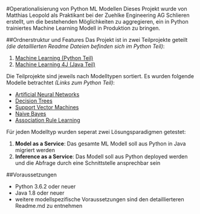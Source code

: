 #Operationalisierung von Python ML Modellen
Dieses Projekt wurde von Matthias Leopold als Praktikant bei der Zuehlke Engineering AG Schlieren erstellt, um die bestehenden Möglichkeiten zu aggregieren, ein in Python trainiertes Machine Learning Modell in Produktion zu bringen.

##Ordnerstruktur und Features
Das Projekt ist in zwei Teilprojekte geteilt *(die detaillierten Readme Dateien befinden sich im Python Teil)*: 
1. [Machine Learning (Python Teil)](https://github.com/Matleo/MLPython2Java/tree/develop/Maschine%20Learning)
2. [Machine Learning 4J (Java Teil)](https://github.com/Matleo/MLPython2Java/tree/develop/MaschineLearning4J)

Die Teilprojekte sind jeweils nach Modelltypen sortiert. Es wurden folgende Modelle betrachtet *(Links zum Python Teil)*:
* [Artificial Neural Networks](https://github.com/Matleo/MLPython2Java/tree/develop/Maschine%20Learning/NeuralNetwork)
* [Decision Trees]()
* [Support Vector Machines]()
* [Naive Bayes]()
* [Association Rule Learning]()

Für jeden Modelltyp wurden seperat zwei Lösungsparadigmen getestet:
1. **Model as a Service**: Das gesamte ML Modell soll aus Python in Java migriert werden
2. **Inference as a Service**: Das Modell soll aus Python deployed werden und die Abfrage durch eine Schnittstelle ansprechbar sein

##Voraussetzungen
* Python 3.6.2 oder neuer
* Java 1.8 oder neuer
* weitere modellspezifische Voraussetzungen sind den detaillierteren Readme.md zu entnehmen